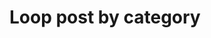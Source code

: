 # Loop post by category
<?php query_posts( 'category_name=CATEGORY-NAME-HERE&posts_per_page=10' ); ?>
<?php while ( have_posts() ) : the_post(); ?>
  <h1><?php the_title(); ?></h1>
  <?php the_content(); ?>
<?php endwhile; ?>
